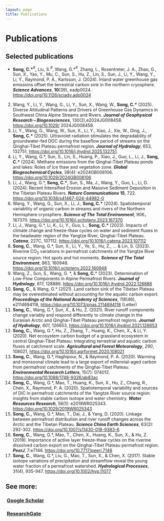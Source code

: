 ```yaml
---
layout: page
title: Publications
---
```


# Publications

## Selected publications

- **Song, C.\***_<sup>#</sup>_**,** Liu, S._<sup>#</sup>_, Wang, G.\*_<sup>#</sup>_, Zhang, L., Rosentreter, J. A., Zhao, G., Sun, X., Yao, Y., Mu, C., Sun, S., Hu, Z., Lin, S., Sun, J., Li, Y., Wang, Y., Li, Y., Raymond, P. A., Karlsson, J. (2024). Inland water greenhouse gas emissions offset the terrestrial carbon sink in the northern cryosphere. **_Science Advances_**, **10**(39), eadp0024. <https://doi.org/10.1126/sciadv.adp0024>
2. Wang, Y., Li, Y., Wang, G., Li, Y., Sun, X., Wang, W., **Song, C.\*** (2025). Diverse Altitudinal Patterns and Drivers of Greenhouse Gas Dynamics in Southwest China Alpine Streams and Rivers. **_Journal of Geophysical Research – Biogeosciences_**, 130(2),e2024JG008458. https://doi.org/10.1029/ 2024JG008458.
3. Li, Y., Wang, G., Wang, W., Sun, X., Li, Y., Xiao, J., Xie, W., Ding, J., **Song, C.\*** (2025). Ultraviolet radiation stimulates the degradability of groundwater-fed DOC during the baseflow period of streams on the Qinghai-Tibet Plateau permafrost region. **_Journal of Hydrology_**, 653, 132751, https://doi.org/10.1016/j.jhydrol.2025.132751.
4.  Li, Y., Wang, G.\*, Sun, S., Lin, S., Huang, P., Xiao, J., Guo, L., Li, J., **Song, C.\*** (2024). Methane emissions from the Qinghai-Tibet Plateau ponds and lakes: Roles of ice thaw and vegetation zone. **_Global Biogeochemical Cycles_**, 38(4): e2024GB008106. <https://doi.org/10.1029/2024GB008106>
5. Li, J., Wang, G.\*, **Song, C.\***, Sun, S., Ma, J., Wang, Y., Guo, L., Li, D. (2024). Recent Intensified Erosion and Massive Sediment Deposition in the Tibetan Plateau Rivers. **_Nature Communications_**  **15**, 722. <https://doi.org/10.1038/s41467-024-44982-0>
6. Wang, Y., Wang, G., Sun, X., Li, J., **Song, C.\*** (2024). Spatiotemporal variability of organic carbon in streams and rivers of the Northern Hemisphere cryosphere. **_Science of The Total Environment_**, 906， 167370. <https://doi.org/10.1016/j.scitotenv.2023.167370>
7. Li, J., Wang, G.\*, Li, K., Li, Y., Guo, L., **Song, C.\*** (2023). Impacts of climate change and freeze-thaw cycles on water and sediment fluxes in the headwater region of the Yangtze River, Qinghai-Tibet Plateau. **_Catena_**, 227C, 107112. <https://doi.org/10.1016/j.catena.2023.107112>
8. **Song, C.**, Wang, G.\*, Sun, X., Li, Y., Ye, S., Hu, Z., ... & Lin, S. (2023). Riverine CO<sub>2</sub> variations in permafrost catchments of the Yangtze River source region: Hot spots and hot moments. **_Science of The Total Environment_**, 863, 160948. <https://doi.org/10.1016/j.scitotenv.2022.160948>
9. Wang, Z., Sun, S., Wang, G. \*, & **Song, C.**\* (2023). Determination of Low-Flow Components in Alpine Permafrost Rivers. **_Journal of Hydrology_**, 617, 128886. <https://doi.org/10.1016/j.jhydrol.2022.128886>
11. **Song, C.**, & Wang, G.\* (2021). Land carbon sink of the Tibetan Plateau may be overestimated without accounting for the aquatic carbon export. **_Proceedings of the National Academy of Sciences_**, _118_(46), e2114694118, <https://doi.org/10.1073/pnas.2114694118> (Letter)
12. **Song, C.**, Wang, G.\*, Sun, X., & Hu, Z. (2021). River runoff components change variably and respond differently to climate change in the Eurasian Arctic and Qinghai-Tibet Plateau permafrost regions. **_Journal of Hydrology_**, _601_, 126653, <https://doi.org/10.1016/j.jhydrol.2021.126653>
13. **Song, C.,** Wang, G.\*, Hu, Z., Zhang, T., Huang, K., Chen, X., & Li, Y. (2020). Net ecosystem carbon budget of a grassland ecosystem in central Qinghai-Tibet Plateau: Integrating terrestrial and aquatic carbon fluxes at catchment scale. **_Agricultural and Forest Meteorology_**, _290_, 108021, <https://doi.org/10.1016/j.agrformet.2020.108021>
14. **Song, C.**, Wang, G.\*, Haghipour, N., & Raymond, P. A. (2020). Warming and monsoonal climate lead to a large export of millennial-aged carbon from permafrost catchments of the Qinghai-Tibet Plateau. **_Environmental Research Letters_**, 15(7): 074012. <https://doi.org/10.1088/1748-9326/ab83ac>
15. **Song, C.,** Wang, G.\*, Mao, T., Huang, K., Sun, X., Hu, Z., Chang, R., Chen, X., Raymond, P. A. (2020). Spatiotemporal variability and sources of DIC in permafrost catchments of the Yangtze River source region: insights from stable carbon isotope and water chemistry. **_Water Resources Research_**, 56(1): e2019WR025343. <https://doi.org/10.1029/2019WR025343>
16. **Song, C.,** Wang, G.\*, Mao, T., Dai, J., & Yang, D. (2020). Linkage between permafrost distribution and river runoff changes across the Arctic and the Tibetan Plateau. **_Science China Earth Sciences_**, 63(2): 292-302. <https://doi.org/10.1007/s11430-018-9383-6>
17. **Song, C.**, Wang, G.\*, Mao, T., Chen, X., Huang, K., Sun, X., & Hu, Z. (2019). Importance of active layer freeze-thaw cycles on the riverine dissolved carbon export on the Qinghai-Tibet Plateau permafrost region. **_PeerJ_**, 7:e7146. <https://doi.org/10.7717/peerj.7146>
18. **Song, C.**, Wang, G.\*, Liu, G., Mao, T., Sun, X., & Chen, X. (2017). Stable isotope variations of precipitation and streamflow reveal the young water fraction of a permafrost watershed. **_Hydrological Processes_**, 31(4), 935-947. <https://doi.org/10.1002/hyp.11077>

## See more:

###  [**Google Scholar**](https://scholar.google.com/citations?user=ULVszuoAAAAJ)

###  [**ResearchGate**](https://www.researchgate.net/profile/Chunlin-Song)


